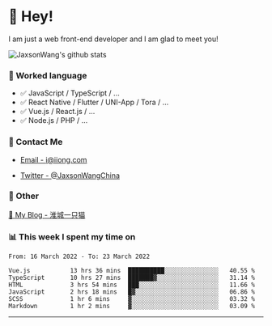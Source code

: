 # 👋 Hey!

I am just a web front-end developer and I am glad to meet you!

![JaxsonWang's github stats](https://github-readme-stats.vercel.app/api?username=JaxsonWang&&show_icons=true&&title_color=1abc9c&&icon_color=1abc9c)


### 📝 Worked language

- ✅ JavaScript / TypeScript / ...
- ✅ React Native / Flutter / UNI-App / Tora / ...
- ✅ Vue.js / React.js / ...
- ✅ Node.js / PHP / ...

### 📮 Contact Me

- [Email - i@iiong.com](mailto:i@iiong.com)

- [Twitter - @JaxsonWangChina](https://twitter.com/JaxsonWangChina)

### 🤪 Other

[📌 My Blog - 淮城一只猫](https://iiong.com)

### 📊 This week I spent my time on

<!--START_SECTION:waka-->

```text
From: 16 March 2022 - To: 23 March 2022

Vue.js           13 hrs 36 mins  ██████████░░░░░░░░░░░░░░░   40.55 %
TypeScript       10 hrs 27 mins  ███████▓░░░░░░░░░░░░░░░░░   31.14 %
HTML             3 hrs 54 mins   ███░░░░░░░░░░░░░░░░░░░░░░   11.66 %
JavaScript       2 hrs 18 mins   █▓░░░░░░░░░░░░░░░░░░░░░░░   06.86 %
SCSS             1 hr 6 mins     ▓░░░░░░░░░░░░░░░░░░░░░░░░   03.32 %
Markdown         1 hr 2 mins     ▓░░░░░░░░░░░░░░░░░░░░░░░░   03.09 %
```

<!--END_SECTION:waka-->

---
